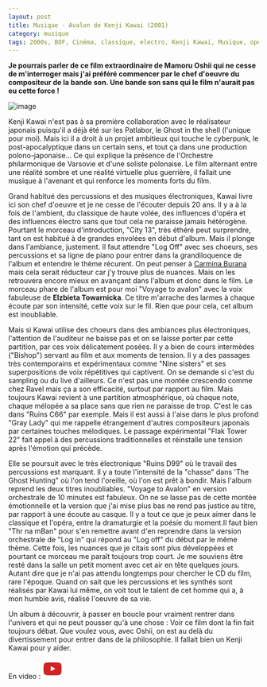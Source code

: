 ```yaml
---
layout: post
title: Musique - Avalon de Kenji Kawai (2001)
category: musique
tags: 2000s, BOF, Cinéma, classique, electro, Kenji Kawai, Musique, opéra
---
```


**Je pourrais parler de ce film extraordinaire de Mamoru Oshii qui ne cesse de m'interroger mais j'ai préféré commencer par le chef d'oeuvre du compositeur de la bande son. Une bande son sans qui le film n'aurait pas eu cette force !**

![image](https://filedn.eu/llqi9IBxlYouGRXYG2xlROb/img/2019/kawaiavalon.jpg)

Kenji Kawai n'est pas à sa première collaboration avec le réalisateur japonais puisqu'il a déjà été sur les Patlabor, le Ghost in the shell (l'unique pour moi). Mais ici il a droit à un projet ambitieux qui touche le cyberpunk, le post-apocalyptique dans un certain sens, et tout ça dans une production polono-japonaise... Ce qui explique la présence de l'Orchestre philarmonique de Varsovie et d'une soliste polonaise. Le film alternant entre une réalité sombre et une réalité virtuelle plus guerrière, il fallait une musique à l'avenant et qui renforce les moments forts du film. 

Grand habitué des percussions et des musiques électroniques, Kawai livre ici son chef d'oeuvre et je ne cesse de l'écouter depuis 20 ans. Il y a à la fois de l'ambient, du classique de haute volée, des influences d'opéra et des influences électro sans que tout cela ne paraisse jamais hétérogène. Pourtant le morceau d'introduction, "City 13", très éthéré peut surprendre, tant on est habitué à de grandes envolées en début d'album. Mais il plonge dans l'ambiance, justement. Il faut attendre "Log Off" avec ses choeurs, ses percussions et sa ligne de piano pour entrer dans la grandiloquence de l'album et entendre le thème récurent. On peut penser à <a href="https://cheziceman.wordpress.com/2010/09/07/carl-orff-carmina-burana/">Carmina Burana</a> mais cela serait réducteur car j'y trouve plus de nuances. Mais on les retrouvera encore mieux en avançant dans l'album et donc dans le film. Le morceau phare de l'album est pour moi "Voyage to avalon" avec la voix fabuleuse de **Elzbieta Towarnicka**. Ce titre m'arrache des larmes à chaque écoute par son intensité, cette voix sur le fil. Rien que pour cela, cet album est inoubliable.

Mais si Kawai utilise des choeurs dans des ambiances plus électroniques, l'attention de l'auditeur ne baisse pas et on se laisse porter par cette partition, par ces voix délicatement posées. Il y a bien de cours intermèdes ("Bishop") servant au film et aux moments de tension. Il y a des passages très contemporains et expérimentaux comme "Nine sisters" et ses superpositions de voix répétitives qui captivent. On se demande si c'est du sampling ou du live d'ailleurs. Ce n'est pas une montée crescendo comme chez Ravel mais ça a son efficacité, surtout par rapport au film. Mais toujours Kawai revient à une partition atmosphérique, où chaque note, chaque mélopée a sa place sans que rien ne paraisse de trop. C'est le cas dans "Ruins C66" par exemple. Mais il est aussi à l'aise dans le plus profond "Gray Lady" qui me rappelle étrangement d'autres compositeurs japonais par certaines touches mélodiques. Le passage expérimental "Flak Tower 22" fait appel à des percussions traditionnelles et réinstalle une tension après l'émotion qui précède. 

Elle se poursuit avec le très électronique "Ruins D99" où le travail des percussions est marquant. Il y a toute l'intensité de la "chasse" dans 'The Ghost Hunting" où l'on tend l'oreille, où l'on est prêt à bondir. Mais l'album reprend les deux titres inoubliables. "Voyage to Avalon" en version orchestrale de 10 minutes est fabuleux. On ne se lasse pas de cette montée émotionnelle et la version que j'ai mise plus bas ne rend pas justice au titre, par rapport à une écoute au casque. Il y a tout ce que je peux aimer dans le classique et l'opéra, entre la dramaturgie et la poésie du moment.Il faut bien "Thr na mBan" pour s'en remettre avant d'en reprendre dans la version orchestrale de "Log in" qui répond au "Log off" du début par le même thème. Cette fois, les nuances que je citais sont plus développées et pourtant ce morceau me paraît toujours trop court. Je me souviens être resté dans la salle un petit moment avec cet air en tête quelques jours. Autant dire que je n'ai pas attendu longtemps pour chercher le CD du film, rare  l'époque. Quand on sait que les percussions et les synthés sont réalisés par Kawai lui même, on voit tout le talent de cet homme qui a, à mon humble avis, réalisé l'oeuvre de sa vie.

Un album à découvrir, à passer en boucle pour vraiment rentrer dans l'univers et qui ne peut pousser qu'à une chose : Voir ce film dont la fin fait toujours débat. Que voulez vous, avec Oshii, on est au delà du divertissement pour entrer dans de la philosophie. Il fallait bien un Kenji Kawai pour y aider.

En video : [![video](/images/youtube.png)](https://www.youtube.com/watch?v=6FLrh7wMoTA)


